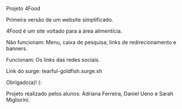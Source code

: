Projeto 4Food

Primeira versão de um website simplificado.

4Food é um site voltado para a área alimentícia.

Não funcionam: 
Menu, caixa de pesquisa, links de redirecionamento e banners. 

Funcionam: 
Os links das redes sociais.

Link do surge:
tearful-goldfish.surge.sh

Obrigado(a)! (:

Projeto realizado pelos alunos: Adriana Ferreira, Daniel Ueno e Sarah Migliorini.
